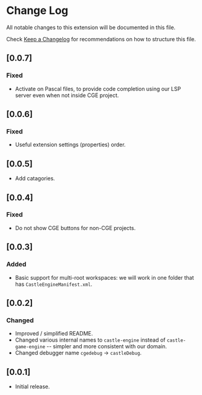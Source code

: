 # Change Log

All notable changes to this extension will be documented in this file.

Check [Keep a Changelog](http://keepachangelog.com/) for recommendations on how to structure this file.

<!-- ## [Unreleased] -->

## [0.0.7]

### Fixed

- Activate on Pascal files, to provide code completion using our LSP server even when not inside CGE project.

## [0.0.6]

### Fixed

- Useful extension settings (properties) order.

## [0.0.5]

- Add catagories.

## [0.0.4]

### Fixed

- Do not show CGE buttons for non-CGE projects.

## [0.0.3]

### Added

- Basic support for multi-root workspaces: we will work in one folder that has `CastleEngineManifest.xml`.

## [0.0.2]

### Changed

- Improved / simplified README.
- Changed various internal names to `castle-engine` instead of `castle-game-engine` -- simpler and more consistent with our domain.
- Changed debugger name `cgedebug` -> `castleDebug`.

## [0.0.1]

- Initial release.